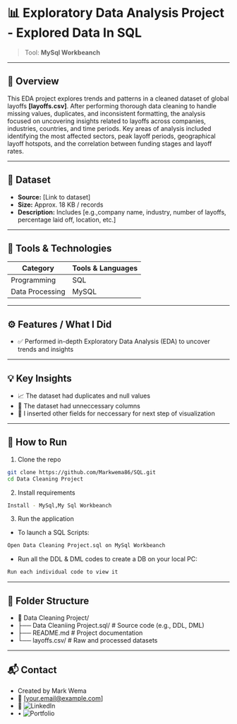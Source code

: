 # 📊 Exploratory Data Analysis Project - Explored Data In SQL
> Tool: **MySql Workbeanch**

---

## 🧠 Overview  
This EDA project explores trends and patterns in a cleaned dataset of global layoffs **[layoffs.csv]**. After performing thorough data cleaning to handle missing values, duplicates, and inconsistent formatting, the analysis focused on uncovering insights related to layoffs across companies, industries, countries, and time periods. Key areas of analysis included identifying the most affected sectors, peak layoff periods, geographical layoff hotspots, and the correlation between funding stages and layoff rates. 

---

## 📁 Dataset  
- **Source:** [Link to dataset]  
- **Size:** Approx. 18 KB / records  
- **Description:** Includes [e.g.,company name, industry, number of layoffs, percentage laid off, location, etc.]

---

## 🧰 Tools & Technologies

| Category         | Tools & Languages                       |
|------------------|------------------------------------------|
| Programming      | SQL                                      |
| Data Processing  | MySQL                                    |

---

## ⚙️ Features / What I Did
- ✅ Performed in-depth Exploratory Data Analysis (EDA) to uncover trends and insights


---

## 💡 Key Insights  
- 📈 The dataset had duplicates and null values  
- 👥 The dataset had unneccessary columns  
- 🤖 I inserted other fields for neccessary for next step of visualization  

---

## 🚀 How to Run

1. Clone the repo  
```bash
git clone https://github.com/Markwema86/SQL.git
cd Data Cleaning Project
```
2. Install requirements
```bash
Install - MySql,My Sql Workbeanch
```
3. Run the application
- To launch a SQL Scripts:
```bash
Open Data Cleaning Project.sql on MySql Workbeanch
```
- Run all the DDL & DML codes to create a DB on your local PC:
```bash
Run each individual code to view it 
```

---

## 🧩 Folder Structure
- 📁 Data Cleaning Project/
- ├── Data Cleaniing Project.sql/      # Source code (e.g., DDL, DML)
- ├── README.md         # Project documentation
- └── layoffs.csv/      # Raw and processed datasets

---

## 📬 Contact
- Created by Mark Wema
- 📧 [your.email@example.com]
- 🔗 ![LinkedIn](https://www.linkedin.com/in/mark-wema-385193328/)
-  • ![Portfolio]()
